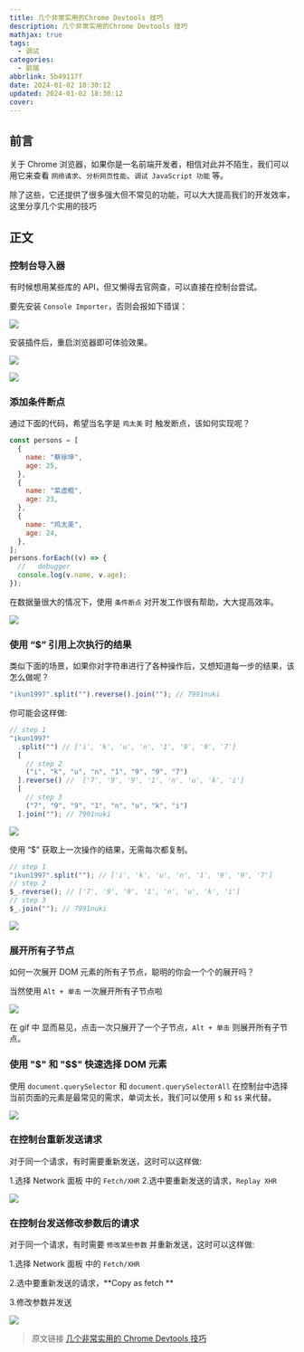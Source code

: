 ```yaml
---
title: 几个非常实用的Chrome Devtools 技巧
description: 几个非常实用的Chrome Devtools 技巧
mathjax: true
tags:
  - 调试
categories:
  - 前端
abbrlink: 5b49117f
date: 2024-01-02 18:30:12
updated: 2024-01-02 18:30:12
cover:
---
```


## 前言

关于 Chrome 浏览器，如果你是一名前端开发者，相信对此并不陌生，我们可以用它来查看 `网络请求`、`分析网页性能`、`调试 JavaScript 功能` 等。

除了这些，它还提供了很多强大但不常见的功能，可以大大提高我们的开发效率，这里分享几个实用的技巧

## 正文

### 控制台导入器

有时候想用某些库的 API，但又懒得去官网查，可以直接在控制台尝试。

要先安装 `Console Importer`，否则会报如下错误：

![ ](https://bu.dusays.com/2023/10/17/652df925e7f18.jpg)

安装插件后，重启浏览器即可体验效果。

![](https://bu.dusays.com/2023/10/17/652df3bce365c.jpg)

![](https://bu.dusays.com/2023/10/17/652df9e3b8cd6.jpg)

### 添加条件断点

通过下面的代码，希望当名字是 `鸡太美` 时 触发断点，该如何实现呢？

```js
const persons = [
  {
    name: "蔡徐坤",
    age: 25,
  },
  {
    name: "菜虚鲲",
    age: 23,
  },
  {
    name: "鸡太美",
    age: 24,
  },
];
persons.forEach((v) => {
  //   debugger
  console.log(v.name, v.age);
});
```

在数据量很大的情况下，使用 `条件断点` 对开发工作很有帮助，大大提高效率。

![](https://fastly.jsdelivr.net/gh/1405720461/blog_img@main/clutter/1.gif)

### 使用 “$” 引用上次执行的结果

类似下面的场景，如果你对字符串进行了各种操作后，又想知道每一步的结果，该怎么做呢？

```js
"ikun1997".split("").reverse().join(""); // 7991nuki
```

你可能会这样做:

```js
// step 1
"ikun1997"
  .split("") // ['i', 'k', 'u', 'n', '1', '9', '9', '7']
  [
    // step 2
    ("i", "k", "u", "n", "1", "9", "9", "7")
  ].reverse() //  ['7', '9', '9', '1', 'n', 'u', 'k', 'i']
  [
    // step 3
    ("7", "9", "9", "1", "n", "u", "k", "i")
  ].join(""); // 7991nuki
```

![](https://bu.dusays.com/2023/10/17/652dfc7db96d1.jpg)

使用 “$” 获取上一次操作的结果，无需每次都复制。

```js
// step 1
"ikun1997".split(""); // ['i', 'k', 'u', 'n', '1', '9', '9', '7']
// step 2
$_.reverse(); // ['7', '9', '9', '1', 'n', 'u', 'k', 'i']
// step 3
$_.join(""); // 7991nuki
```

![](https://bu.dusays.com/2023/10/17/652dfe986c34b.jpg)

### 展开所有子节点

如何一次展开 DOM 元素的所有子节点，聪明的你会一个个的展开吗？

当然使用 `Alt + 单击` 一次展开所有子节点啦

![](https://bu.dusays.com/2023/10/17/652e02df46bf1.gif)

在 gif 中 显而易见，点击一次只展开了一个子节点，`Alt + 单击` 则展开所有子节点。

### 使用 "\$" 和 "\$$" 快速选择 DOM 元素

使用 `document.querySelector` 和 `document.querySelectorAll` 在控制台中选择当前页面的元素是最常见的需求，单词太长，我们可以使用 `$` 和 `$$` 来代替。

![](https://bu.dusays.com/2023/10/17/652e02cc053e3.jpg)

### 在控制台重新发送请求

对于同一个请求，有时需要重新发送，这时可以这样做:

1.选择 Network 面板 中的 `Fetch/XHR` 2.选中要重新发送的请求，`Replay XHR`

![](https://bu.dusays.com/2023/10/17/652e3407a53f9.gif)

### 在控制台发送修改参数后的请求

对于同一个请求，有时需要 `修改某些参数` 并重新发送，这时可以这样做:

1.选择 Network 面板 中的 `Fetch/XHR`

2.选中要重新发送的请求，**Copy as fetch **

3.修改参数并发送

![](https://bu.dusays.com/2023/10/17/652e311619cf7.gif)

> 原文链接 [几个非常实用的 Chrome Devtools 技巧](https://fe32.top/articles/skill001/)
